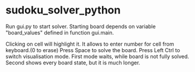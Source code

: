 # sudoku_solver_python

Run gui.py to start solver. Starting board depends on variable "board_values" defined in function gui.main.

Clicking on cell will highlight it. It allows to enter number for cell from keyboard.(0 to erase)
Press Space to solve the board.
Press Left Ctrl to switch visualisation mode. First mode waits, while board is not fully solved. Second shows every board state, but it is much longer. 
